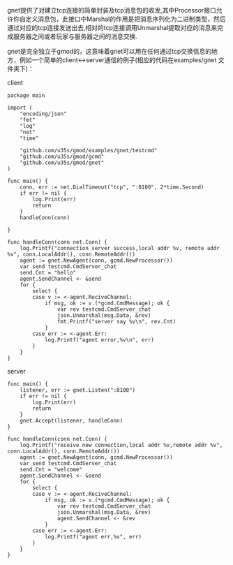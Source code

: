   gnet提供了对建立tcp连接的简单封装及tcp消息包的收发,其中Processor接口允许你自定义消息包，此接口中Marshal的作用是把消息序列化为二进制类型，然后通过对应的tcp连接发送出去,相对的tcp连接调用Unmarshal提取对应的消息来完成服务器之间或者玩家与服务器之间的消息交换.

  gnet是完全独立于gmod的，这意味着gnet可以用在任何通过tcp交换信息的地方，例如一个简单的client<->server通信的例子(相应的代码在examples/gnet 文件夹下)：

client
```
package main

import (
	"encoding/json"
	"fmt"
	"log"
	"net"
	"time"

	"github.com/u35s/gmod/examples/gnet/testcmd"
	"github.com/u35s/gmod/gcmd"
	"github.com/u35s/gmod/gnet"
)

func main() {
	conn, err := net.DialTimeout("tcp", ":8100", 2*time.Second)
	if err != nil {
		log.Print(err)
		return
	}
	handleConn(conn)

}

func handleConn(conn net.Conn) {
	log.Printf("connection server success,local addr %v, remote addr %v", conn.LocalAddr(), conn.RemoteAddr())
	agent := gnet.NewAgent(conn, gcmd.NewProcessor())
	var send testcmd.CmdServer_chat
	send.Cnt = "hello"
	agent.SendChannel <- &send
	for {
		select {
		case v := <-agent.ReciveChannel:
			if msg, ok := v.(*gcmd.CmdMessage); ok {
				var rev testcmd.CmdServer_chat
				json.Unmarshal(msg.Data, &rev)
				fmt.Printf("server say %v\n", rev.Cnt)
			}
		case err := <-agent.Err:
			log.Printf("agent error,%v\n", err)
		}
	}
}
```
server
```
func main() {
	listener, err := gnet.Listen(":8100")
	if err != nil {
		log.Print(err)
		return
	}
	gnet.Accept(listener, handleConn)
}

func handleConn(conn net.Conn) {
	log.Printf("receive new connection,local addr %v,remote addr %v", conn.LocalAddr(), conn.RemoteAddr())
	agent := gnet.NewAgent(conn, gcmd.NewProcessor())
	var send testcmd.CmdServer_chat
	send.Cnt = "welcome"
	agent.SendChannel <- &send
	for {
		select {
		case v := <-agent.ReciveChannel:
			if msg, ok := v.(*gcmd.CmdMessage); ok {
				var rev testcmd.CmdServer_chat
				json.Unmarshal(msg.Data, &rev)
				agent.SendChannel <- &rev
			}
		case err := <-agent.Err:
			log.Printf("agent err,%v", err)
		}
	}
}
```
